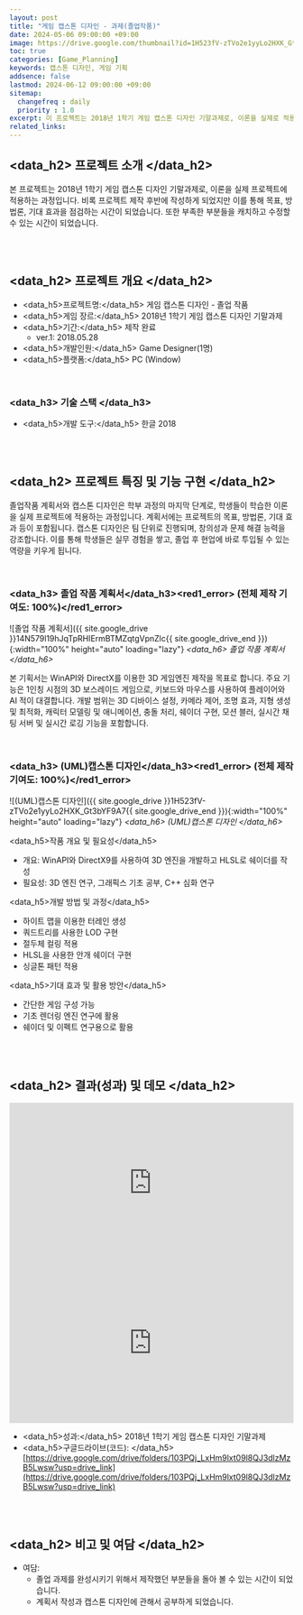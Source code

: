 ```yaml
---
layout: post
title: "게임 캡스톤 디자인 - 과제(졸업작품)"
date: 2024-05-06 09:00:00 +09:00
image: https://drive.google.com/thumbnail?id=1H523fV-zTVo2e1yyLo2HXK_Gt3bYF9A7
toc: true
categories: [Game_Planning] 
keywords: 캡스톤 디자인, 게임 기획
addsence: false
lastmod: 2024-06-12 09:00:00 +09:00
sitemap: 
  changefreq : daily
  priority : 1.0
excerpt: 이 프로젝트는 2018년 1학기 게임 캡스톤 디자인 기말과제로, 이론을 실제로 적용한 작품입니다. WinAPI와 DirectX를 활용한 3D 게임엔진을 제작하기 위해서 기획서를 작성하였습니다.
related_links:
---
```


## <data_h2> 프로젝트 소개 </data_h2>

본 프로젝트는 2018년 1학기 게임 캡스톤 디자인 기말과제로, 이론을 실제 프로젝트에 적용하는 과정입니다. 비록 프로젝트 제작 후반에 작성하게 되었지만 이를 통해 목표, 방법론, 기대 효과을 점검하는 시간이 되었습니다. 또한 부족한 부분들을 캐치하고 수정할 수 있는 시간이 되었습니다.

<br>
<br>

## <data_h2> 프로젝트 개요 </data_h2>

- <span><data_h5>프로젝트명:</data_h5> 게임 캡스톤 디자인 - 졸업 작품</span>
- <span><data_h5>게임 장르:</data_h5> 2018년 1학기 게임 캡스톤 디자인 기말과제</span>
- <span><data_h5>기간:</data_h5> 제작 완료</span>
    - ver.1: 2018.05.28
- <span><data_h5>개발인원:</data_h5> Game Designer(1명)</span>
- <span><data_h5>플랫폼:</data_h5> PC (Window)</span>

<br>

### <data_h3> 기술 스택 </data_h3>

- <span><data_h5>개발 도구:</data_h5> 한글 2018 </span>


<br>
<br>

## <data_h2> 프로젝트 특징 및 기능 구현 </data_h2>

졸업작품 계획서와 캡스톤 디자인은 학부 과정의 마지막 단계로, 학생들이 학습한 이론을 실제 프로젝트에 적용하는 과정입니다. 계획서에는 프로젝트의 목표, 방법론, 기대 효과 등이 포함됩니다. 캡스톤 디자인은 팀 단위로 진행되며, 창의성과 문제 해결 능력을 강조합니다. 이를 통해 학생들은 실무 경험을 쌓고, 졸업 후 현업에 바로 투입될 수 있는 역량을 키우게 됩니다.

<br>

### <data_h3> 졸업 작품 계획서</data_h3><red1_error> (전체 제작 기여도: 100%)</red1_error>

![졸업 작품 계획서]({{ site.google_drive }}14N579l19hJqTpRHIErmBTMZqtgVpnZlc{{ site.google_drive_end }}){:width="100%" height="auto" loading="lazy"}
*<data_h6> 졸업 작품 계획서 </data_h6>*

본 기획서는 WinAPI와 DirectX를 이용한 3D 게임엔진 제작을 목표로 합니다. 주요 기능은 1인칭 시점의 3D 보스레이드 게임으로, 키보드와 마우스를 사용하여 플레이어와 AI 적이 대결합니다. 개발 범위는 3D 디바이스 설정, 카메라 제어, 조명 효과, 지형 생성 및 최적화, 캐릭터 모델링 및 애니메이션, 충돌 처리, 쉐이더 구현, 모션 블러, 실시간 채팅 서버 및 실시간 로깅 기능을 포함합니다.

<br>

### <data_h3> (UML)캡스톤 디자인</data_h3><red1_error> (전체 제작 기여도: 100%)</red1_error>

![(UML)캡스톤 디자인]({{ site.google_drive }}1H523fV-zTVo2e1yyLo2HXK_Gt3bYF9A7{{ site.google_drive_end }}){:width="100%" height="auto" loading="lazy"}
*<data_h6> (UML)캡스톤 디자인 </data_h6>*

<span><data_h5>작품 개요 및 필요성</data_h5></span>

- 개요: WinAPI와 DirectX9를 사용하여 3D 엔진을 개발하고 HLSL로 쉐이더를 작성
- 필요성: 3D 엔진 연구, 그래픽스 기초 공부, C++ 심화 연구

<span><data_h5>개발 방법 및 과정</data_h5></span>
 
- 하이트 맵을 이용한 터레인 생성
- 쿼드트리를 사용한 LOD 구현
- 절두체 컬링 적용
- HLSL을 사용한 안개 쉐이더 구현
- 싱글톤 패턴 적용

<span><data_h5>기대 효과 및 활용 방안</data_h5></span>

- 간단한 게임 구성 가능
- 기초 렌더링 엔진 연구에 활용
- 쉐이더 및 이펙트 연구용으로 활용

<br>
<br>

## <data_h2> 결과(성과) 및 데모 </data_h2>

<iframe width="100%" style="aspect-ratio:16/9" src="https://drive.google.com/file/d/1lYEYwjmCq3RuV-IGp3FEh2Sl7oWIOOkg/preview" title="졸업 작품 계획서" frameborder="0" allow="accelerometer; autoplay; clipboard-write; encrypted-media; gyroscope; picture-in-picture; web-share" allowfullscreen></iframe>


<iframe width="100%" style="aspect-ratio:16/9" src="https://drive.google.com/file/d/1ap4SwfgRyYlTWW_ksg07MnoKM7_F0wBB/preview" title="(UML)캡스톤 디자인" frameborder="0" allow="accelerometer; autoplay; clipboard-write; encrypted-media; gyroscope; picture-in-picture; web-share" allowfullscreen></iframe>

- <span><data_h5>성과:</data_h5> 2018년 1학기 게임 캡스톤 디자인 기말과제</span>
- <span><data_h5>구글드라이브(코드): </data_h5>[https://drive.google.com/drive/folders/103PQj_LxHm9lxt09l8QJ3dlzMzB5Lwsw?usp=drive_link](https://drive.google.com/drive/folders/103PQj_LxHm9lxt09l8QJ3dlzMzB5Lwsw?usp=drive_link)</span>

<br>
<br>

## <data_h2> 비고 및 여담 </data_h2>

- 여담:
  - 졸업 과제를 완성시키기 위해서 제작했던 부분들을 돌아 볼 수 있는 시간이 되었습니다.
  - 계획서 작성과 캡스톤 디자인에 관해서 공부하게 되었습니다.